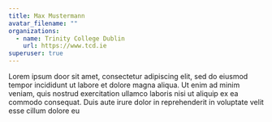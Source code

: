 ```yaml
---
title: Max Mustermann
avatar_filename: ""
organizations:
  - name: Trinity College Dublin
    url: https://www.tcd.ie
superuser: true
---
```

Lorem ipsum door sit amet, consectetur adipiscing elit, sed do eiusmod tempor incididunt ut labore et dolore magna aliqua. Ut enim ad minim veniam, quis nostrud exercitation ullamco laboris nisi ut aliquip ex ea commodo consequat. Duis aute irure dolor in reprehenderit in voluptate velit esse cillum dolore eu